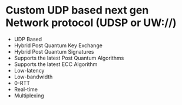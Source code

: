 # Custom UDP based next gen Network protocol (UDSP or UW://)

<ul>
	<li>UDP Based</li>
	<li>Hybrid Post Quantum Key Exchange</li>
	<li>Hybrid Post Quantum Signatures</li>
	<li>Supports the latest Post Quantum Algorithms</li>
	<li>Supports the latest ECC Algorithm</li>
	<li>Low-latency</li>
	<li>Low-bandwidth</li>
	<li>0-RTT</li>
	<li>Real-time</li>
	<li>Multiplexing</li>
</ul>
